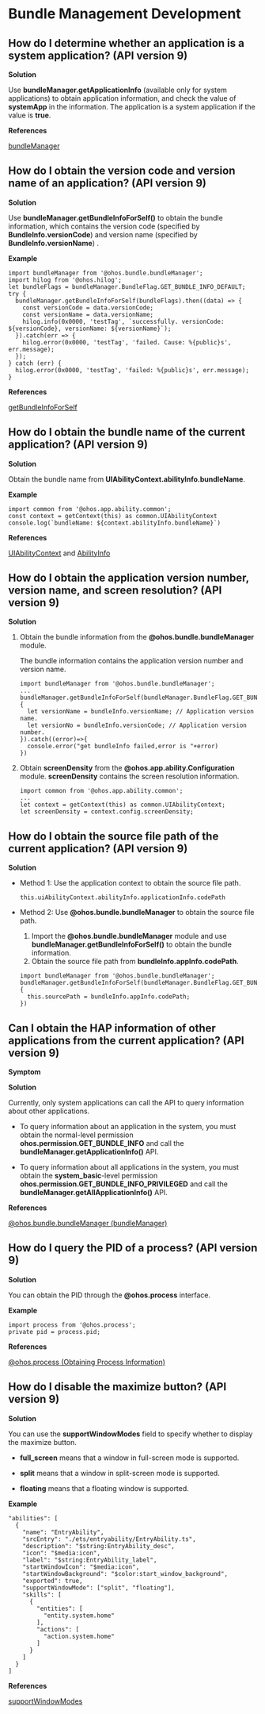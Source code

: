 # Bundle Management Development


## How do I determine whether an application is a system application? (API version 9)

**Solution**

Use **bundleManager.getApplicationInfo** (available only for system applications) to obtain application information, and check the value of **systemApp** in the information. The application is a system application if the value is **true**.

**References**

[bundleManager](../reference/apis/js-apis-bundleManager.md)


## How do I obtain the version code and version name of an application? (API version 9)

**Solution**

Use **bundleManager.getBundleInfoForSelf()** to obtain the bundle information, which contains the version code (specified by **BundleInfo.versionCode**) and version name (specified by **BundleInfo.versionName**) .

**Example**

```
import bundleManager from '@ohos.bundle.bundleManager';
import hilog from '@ohos.hilog';
let bundleFlags = bundleManager.BundleFlag.GET_BUNDLE_INFO_DEFAULT;
try {
  bundleManager.getBundleInfoForSelf(bundleFlags).then((data) => {
    const versionCode = data.versionCode;
    const versionName = data.versionName;
    hilog.info(0x0000, 'testTag', `successfully. versionCode: ${versionCode}, versionName: ${versionName}`);    
  }).catch(err => {
    hilog.error(0x0000, 'testTag', 'failed. Cause: %{public}s', err.message);
  });
} catch (err) {
  hilog.error(0x0000, 'testTag', 'failed: %{public}s', err.message);
}
```

**References**

[getBundleInfoForSelf](../reference/apis/js-apis-bundleManager.md#bundlemanagergetbundleinfoforself)


## How do I obtain the bundle name of the current application? (API version 9)

**Solution**

Obtain the bundle name from **UIAbilityContext.abilityInfo.bundleName**.

**Example**

```
import common from '@ohos.app.ability.common';
const context = getContext(this) as common.UIAbilityContext
console.log(`bundleName: ${context.abilityInfo.bundleName}`)
```

**References**

[UIAbilityContext](../reference/apis/js-apis-inner-application-uiAbilityContext.md#uiabilitycontext) and [AbilityInfo](../reference/apis/js-apis-bundleManager-abilityInfo.md#abilityinfo)


## How do I obtain the application version number, version name, and screen resolution? (API version 9)

**Solution**

1. Obtain the bundle information from the **\@ohos.bundle.bundleManager** module.

   The bundle information contains the application version number and version name.

   ```
   import bundleManager from '@ohos.bundle.bundleManager';
   ...
   bundleManager.getBundleInfoForSelf(bundleManager.BundleFlag.GET_BUNDLE_INFO_WITH_APPLICATION).then((bundleInfo)=>{
     let versionName = bundleInfo.versionName; // Application version name.
     let versionNo = bundleInfo.versionCode; // Application version number.
   }).catch((error)=>{
     console.error("get bundleInfo failed,error is "+error)
   })
   ```

2. Obtain **screenDensity** from the **\@ohos.app.ability.Configuration** module. **screenDensity** contains the screen resolution information.

   ```
   import common from '@ohos.app.ability.common';
   ...
   let context = getContext(this) as common.UIAbilityContext;
   let screenDensity = context.config.screenDensity;
   ```


## How do I obtain the source file path of the current application? (API version 9)

**Solution**

- Method 1: Use the application context to obtain the source file path.

  ```
  this.uiAbilityContext.abilityInfo.applicationInfo.codePath
  ```

- Method 2: Use **\@ohos.bundle.bundleManager** to obtain the source file path.

  1. Import the **\@ohos.bundle.bundleManager** module and use **bundleManager.getBundleInfoForSelf()** to obtain the bundle information.
  2. Obtain the source file path from **bundleInfo.appInfo.codePath**.

  ```
  import bundleManager from '@ohos.bundle.bundleManager';
  bundleManager.getBundleInfoForSelf(bundleManager.BundleFlag.GET_BUNDLE_INFO_WITH_APPLICATION).then((bundleInfo)=>{
    this.sourcePath = bundleInfo.appInfo.codePath;
  })
  ```


## Can I obtain the HAP information of other applications from the current application? (API version 9)

**Symptom**

 

**Solution**

Currently, only system applications can call the API to query information about other applications.

- To query information about an application in the system, you must obtain the normal-level permission **ohos.permission.GET_BUNDLE_INFO** and call the **bundleManager.getApplicationInfo()** API.

- To query information about all applications in the system, you must obtain the **system_basic**-level permission **ohos.permission.GET_BUNDLE_INFO_PRIVILEGED** and call the **bundleManager.getAllApplicationInfo()** API.

**References**

[@ohos.bundle.bundleManager \(bundleManager\)](../reference/apis/js-apis-bundleManager.md)


## How do I query the PID of a process? (API version 9)

**Solution**

You can obtain the PID through the **\@ohos.process** interface.

**Example**

```
import process from '@ohos.process';
private pid = process.pid;
```

**References**

[@ohos.process (Obtaining Process Information)](../reference/apis/js-apis-process.md)


## How do I disable the maximize button? (API version 9)

**Solution**

You can use the **supportWindowModes** field to specify whether to display the maximize button.

- **full_screen** means that a window in full-screen mode is supported.

- **split** means that a window in split-screen mode is supported.

- **floating** means that a floating window is supported.

**Example**

```
"abilities": [
  {
    "name": "EntryAbility",
    "srcEntry": "./ets/entryability/EntryAbility.ts",
    "description": "$string:EntryAbility_desc",
    "icon": "$media:icon",
    "label": "$string:EntryAbility_label",
    "startWindowIcon": "$media:icon",
    "startWindowBackground": "$color:start_window_background",
    "exported": true,
    "supportWindowMode": ["split", "floating"],
    "skills": [
      {
        "entities": [
          "entity.system.home"
        ],
        "actions": [
          "action.system.home"
        ]
      }
    ]
  }
]
```

**References**

[supportWindowModes](../reference/apis/js-apis-bundleManager-abilityInfo.md)
